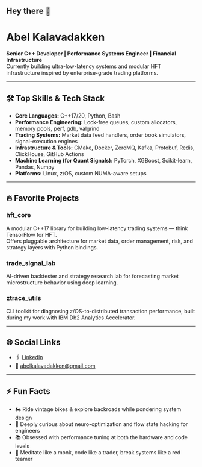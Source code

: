 ## Hey there 👋

# Abel Kalavadakken

**Senior C++ Developer | Performance Systems Engineer | Financial Infrastructure**  
Currently building ultra-low-latency systems and modular HFT infrastructure inspired by enterprise-grade trading platforms.

---

## 🛠️ Top Skills & Tech Stack

- **Core Languages:** C++17/20, Python, Bash
- **Performance Engineering:** Lock-free queues, custom allocators, memory pools, perf, gdb, valgrind
- **Trading Systems:** Market data feed handlers, order book simulators, signal-execution engines
- **Infrastructure & Tools:** CMake, Docker, ZeroMQ, Kafka, Protobuf, Redis, ClickHouse, GitHub Actions
- **Machine Learning (for Quant Signals):** PyTorch, XGBoost, Scikit-learn, Pandas, Numpy
- **Platforms:** Linux, z/OS, custom NUMA-aware setups

---

## 🔥 Favorite Projects

### hft_core
A modular C++17 library for building low-latency trading systems — think TensorFlow for HFT.  
Offers pluggable architecture for market data, order management, risk, and strategy layers with Python bindings.

### trade_signal_lab
AI-driven backtester and strategy research lab for forecasting market microstructure behavior using deep learning.

### ztrace_utils
CLI toolkit for diagnosing z/OS-to-distributed transaction performance, built during my work with IBM Db2 Analytics Accelerator.

---

## 🌐 Social Links

- 🖇️ [LinkedIn](https://www.linkedin.com/in/abel-kalavadakken-b37b495b/)
- 📧 abelkalavadakken@gmail.com

---

## ⚡ Fun Facts

- 🏍️ Ride vintage bikes & explore backroads while pondering system design
- 🧠 Deeply curious about neuro-optimization and flow state hacking for engineers
- 📚 Obsessed with performance tuning at both the hardware and code levels
- 🧘 Meditate like a monk, code like a trader, break systems like a red teamer
